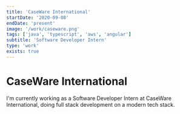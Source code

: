 ```yaml
---
title: 'CaseWare International'
startDate: '2020-09-08'
endDate: 'present'
image: '/work/caseware.png'
tags: ['java', 'typescript', 'aws', 'angular']
subtitle: 'Software Developer Intern'
type: 'work'
exists: true
---
```


# CaseWare International
I'm currently working as a Software Developer Intern at CaseWare International, doing full stack development on a modern tech stack.
